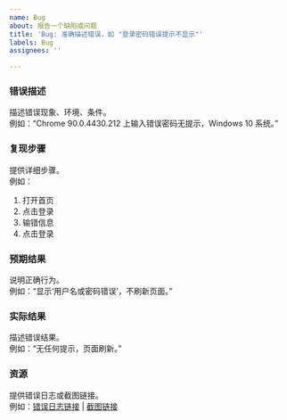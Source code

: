```yaml
---
name: Bug
about: 报告一个缺陷或问题
title: 'Bug: 准确描述错误，如 "登录密码错误提示不显示"'
labels: Bug
assignees: ''

---
```


### 错误描述
描述错误现象、环境、条件。  
例如：“Chrome 90.0.4430.212 上输入错误密码无提示，Windows 10 系统。”

### 复现步骤
提供详细步骤。  
例如：
1. 打开首页
2. 点击登录
3. 输错信息
4. 点击登录

### 预期结果
说明正确行为。  
例如：“显示‘用户名或密码错误’，不刷新页面。”

### 实际结果
描述错误结果。  
例如：“无任何提示，页面刷新。”

### 资源
提供错误日志或截图链接。  
例如：[错误日志链接](#) | [截图链接](#)
